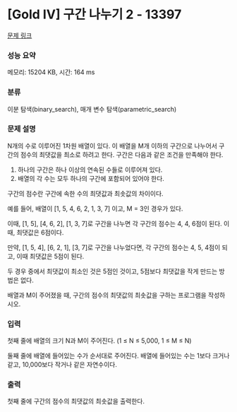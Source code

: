 # [Gold IV] 구간 나누기 2 - 13397 

[문제 링크](https://www.acmicpc.net/problem/13397) 

### 성능 요약

메모리: 15204 KB, 시간: 164 ms

### 분류

이분 탐색(binary_search), 매개 변수 탐색(parametric_search)

### 문제 설명

<p>N개의 수로 이루어진 1차원 배열이 있다. 이 배열을 M개 이하의 구간으로 나누어서 구간의 점수의 최댓값을 최소로 하려고 한다. 구간은 다음과 같은 조건을 만족해야 한다.</p>

<ol>
	<li>하나의 구간은 하나 이상의 연속된 수들로 이루어져 있다.</li>
	<li>배열의 각 수는 모두 하나의 구간에 포함되어 있어야 한다.</li>
</ol>

<p>구간의 점수란 구간에 속한 수의 최댓값과 최솟값의 차이이다.</p>

<p>예를 들어, 배열이 [1, 5, 4, 6, 2, 1, 3, 7] 이고, M = 3인 경우가 있다.</p>

<p>이때, [1, 5], [4, 6, 2], [1, 3, 7]로 구간을 나누면 각 구간의 점수는 4, 4, 6점이 된다. 이때, 최댓값은 6점이다.</p>

<p>만약, [1, 5, 4], [6, 2, 1], [3, 7]로 구간을 나누었다면, 각 구간의 점수는 4, 5, 4점이 되고, 이때 최댓값은 5점이 된다.</p>

<p>두 경우 중에서 최댓값이 최소인 것은 5점인 것이고, 5점보다 최댓값을 작게 만드는 방법은 없다.</p>

<p>배열과 M이 주어졌을 때, 구간의 점수의 최댓값의 최솟값을 구하는 프로그램을 작성하시오.</p>

### 입력 

 <p>첫째 줄에 배열의 크기 N과 M이 주어진다. (1 ≤ N ≤ 5,000, 1 ≤ M ≤ N)</p>

<p>둘째 줄에 배열에 들어있는 수가 순서대로 주어진다. 배열에 들어있는 수는 1보다 크거나 같고, 10,000보다 작거나 같은 자연수이다.</p>

### 출력 

 <p>첫째 줄에 구간의 점수의 최댓값의 최솟값을 출력한다.</p>

